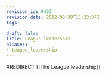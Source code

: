 ```yaml
---
revision_id: 9433
revision_date: 2012-08-30T15:33:07Z
Tags:

draft: false
Title: League leadership
aliases:
- League_leadership
---
```

#REDIRECT [[The League leadership]]
